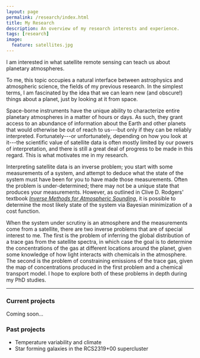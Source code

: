 ```yaml
---
layout: page
permalink: /research/index.html
title: My Research
description: An overview of my research interests and experience.
tags: [research]
image:
  feature: satellites.jpg
---
```


I am interested in what satellite remote sensing can teach us about planetary atmospheres. 

To me, this topic occupies a natural interface between astrophysics and atmospheric science, the fields of my previous research. In the simplest terms, I am fascinated by the idea that we can learn new (and obscure!) things about a planet, just by looking at it from space.

Space-borne instruments have the unique ability to characterize entire planetary atmospheres in a matter of hours or days. As such, they grant access to an abundance of information about the Earth and other planets that would otherwise be out of reach to us---but only if they can be reliably interpreted. Fortunately---or unfortunately, depending on how you look at it---the scientific value of satellite data is often mostly limited by our powers of interpretation, and there is still a great deal of progress to be made in this regard. This is what motivates me in my research.

<!-- Satellite data is like a mine; what you get out of it is largely dependent on how deep you can dig. Depth, in this analogy, is limited by our powers of interpretation. -->

Interpreting satellite data is an inverse problem; you start with some measurements of a system, and attempt to deduce what the state of the system must have been for you to have made those measurements. Often the problem is under-determined; there may not be a unique state that produces your measurements. However, as outlined in Clive D. Rodgers' textbook <i>[Inverse Methods for Atmospheric Sounding](https://books.google.be/books/about/Inverse_Methods_for_Atmospheric_Sounding.html?id=dW-0QgAACAAJ&redir_esc=y)</i>, it is possible to determine the most likely state of the system via Bayesian minimization of a cost function. 

When the system under scrutiny is an atmosphere and the measurements come from a satellite, there are two inverse problems that are of special interest to me. The first is the problem of inferring the global distribution of a trace gas from the satellite spectra, in which case the goal is to determine the concentrations of the gas at different locations around the planet, given some knowledge of how light interacts with chemicals in the atmosphere. The second is the problem of constraining emissions of the trace gas, given the map of concentrations produced in the first problem and a chemical transport model. I hope to explore both of these problems in depth during my PhD studies.

- - - 

### Current projects

Coming soon...

### Past projects

* Temperature variability and climate
* Star forming galaxies in the RCS2319+00 supercluster